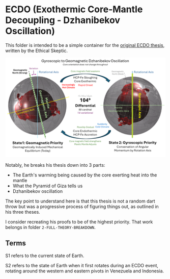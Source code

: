 # ECDO (Exothermic Core-Mantle Decoupling - Dzhanibekov Oscillation)

This folder is intended to be a simple container for the [original ECDO thesis](https://theethicalskeptic.com/2024/05/23/master-exothermic-core-mantle-decoupling-dzhanibekov-oscillation-theory/), written by the Ethical Skeptic.

![ecdo](img/ecdo.webp "ecdo")

Notably, he breaks his thesis down into 3 parts:
- The Earth's warming being caused by the core exerting heat into the mantle
- What the Pyramid of Giza tells us
- Dzhanibekov oscillation

The key point to understand here is that this thesis is not a random dart throw but was a progressive process of figuring things out, as outlined in his three theses.

I consider recreating his proofs to be of the highest priority. That work belongs in folder `2-FULL-THEORY-BREAKDOWN`.

## Terms

S1 refers to the current state of Earth.

S2 refers to the state of Earth when it first rotates during an ECDO event, rotating around the western and eastern pivots in Venezuela and Indonesia.